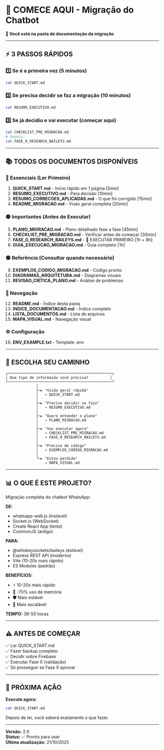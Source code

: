 # 👋 COMECE AQUI - Migração do Chatbot

**🎯 Você está na pasta de documentação da migração**

---

## ⚡ 3 PASSOS RÁPIDOS

### 1️⃣ Se é a primeira vez (5 minutos)
```bash
cat QUICK_START.md
```

### 2️⃣ Se precisa decidir se faz a migração (10 minutos)
```bash
cat RESUMO_EXECUTIVO.md
```

### 3️⃣ Se já decidiu e vai executar (começar aqui)
```bash
cat CHECKLIST_PRE_MIGRACAO.md
# Depois:
cat FASE_0_RESEARCH_BAILEYS.md
```

---

## 📚 TODOS OS DOCUMENTOS DISPONÍVEIS

### 🔴 Essenciais (Ler Primeiro)

1. **QUICK_START.md** - Início rápido em 1 página [5min]
2. **RESUMO_EXECUTIVO.md** - Para decisão [10min]
3. **RESUMO_CORRECOES_APLICADAS.md** - O que foi corrigido [15min]
4. **README_MIGRACAO.md** - Visão geral completa [20min]

### 🟡 Importantes (Antes de Executar)

5. **PLANO_MIGRACAO.md** - Plano detalhado fase a fase [45min]
6. **CHECKLIST_PRE_MIGRACAO.md** - Verificar antes de começar [30min]
7. **FASE_0_RESEARCH_BAILEYS.md** - 🔴 EXECUTAR PRIMEIRO [1h + 8h]
8. **GUIA_EXECUCAO_MIGRACAO.md** - Guia completo [1h]

### 🟢 Referência (Consultar quando necessário)

9. **EXEMPLOS_CODIGO_MIGRACAO.md** - Código pronto
10. **DIAGRAMAS_ARQUITETURA.md** - Diagramas visuais
11. **REVISAO_CRITICA_PLANO.md** - Análise de problemas

### 📑 Navegação

12. **README.md** - Índice desta pasta
13. **INDICE_DOCUMENTACAO.md** - Índice completo
14. **LISTA_DOCUMENTOS.md** - Lista de arquivos
15. **MAPA_VISUAL.md** - Navegação visual

### ⚙️ Configuração

16. **ENV_EXAMPLE.txt** - Template .env

---

## 🎯 ESCOLHA SEU CAMINHO

```
┌────────────────────────────────────────────────┐
│ Que tipo de informação você precisa?          │
└────────────────────────────────────────────────┘
              │
              ├─► "Visão geral rápida"
              │   → QUICK_START.md
              │
              ├─► "Preciso decidir se faço"
              │   → RESUMO_EXECUTIVO.md
              │
              ├─► "Quero entender o plano"
              │   → PLANO_MIGRACAO.md
              │
              ├─► "Vou executar agora"
              │   → CHECKLIST_PRE_MIGRACAO.md
              │   → FASE_0_RESEARCH_BAILEYS.md
              │
              ├─► "Preciso de código"
              │   → EXEMPLOS_CODIGO_MIGRACAO.md
              │
              └─► "Estou perdido"
                  → MAPA_VISUAL.md
```

---

## 📊 O QUE É ESTE PROJETO?

Migração completa do chatbot WhatsApp:

**DE:**
- whatsapp-web.js (instável)
- Socket.io (WebSocket)
- Create React App (lento)
- CommonJS (antigo)

**PARA:**
- @whiskeysockets/baileys (estável)
- Express REST API (moderno)
- Vite (10-20x mais rápido)
- ES Modules (padrão)

**BENEFÍCIOS:**
- ⚡ 10-20x mais rápido
- 💾 -70% uso de memória
- 🛡️ Mais estável
- 🚀 Mais escalável

**TEMPO:** 38-50 horas

---

## ⚠️ ANTES DE COMEÇAR

✅ Ler QUICK_START.md  
✅ Fazer backup completo  
✅ Decidir sobre Firebase  
✅ Executar Fase 0 (validação)  
✅ Só prosseguir se Fase 0 aprovar  

---

## 🚀 PRÓXIMA AÇÃO

**Execute agora:**
```bash
cat QUICK_START.md
```

Depois de ler, você saberá exatamente o que fazer.

---

**Versão:** 2.0  
**Status:** ✅ Pronto para usar  
**Última atualização:** 21/10/2025

